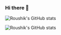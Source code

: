 ### Hi there 👋

![Roushik's GitHub stats](https://github-readme-stats.vercel.app/api?username=roushikk&show_icons=true&theme=midnight-purple&count_private=true)

![Roushik's GitHub stats](https://github-readme-stats.vercel.app/api/top-langs/?username=roushikk&theme=midnight-purple&layout=compact)
